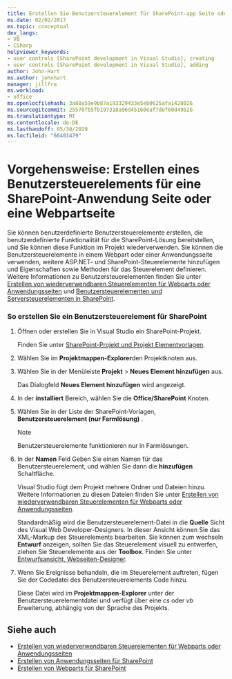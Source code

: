 ```yaml
---
title: Erstellen Sie Benutzersteuerelement für SharePoint-app Seite oder eine Webpartseite
ms.date: 02/02/2017
ms.topic: conceptual
dev_langs:
- VB
- CSharp
helpviewer_keywords:
- user controls [SharePoint development in Visual Studio], creating
- user controls [SharePoint development in Visual Studio], adding
author: John-Hart
ms.author: johnhart
manager: jillfra
ms.workload:
- office
ms.openlocfilehash: 3a88a59e9b87a193329433e5eb0625afa1428026
ms.sourcegitcommit: 25570fb5fb197318a96d45160eaf7def60d49b2b
ms.translationtype: MT
ms.contentlocale: de-DE
ms.lasthandoff: 05/30/2019
ms.locfileid: "66401479"
---
```

# <a name="how-to-create-a-user-control-for-a-sharepoint-application-page-or-web-part"></a>Vorgehensweise: Erstellen eines Benutzersteuerelements für eine SharePoint-Anwendung Seite oder eine Webpartseite
  Sie können benutzerdefinierte Benutzersteuerelemente erstellen, die benutzerdefinierte Funktionalität für die SharePoint-Lösung bereitstellen, und Sie können diese Funktion im Projekt wiederverwenden. Sie können die Benutzersteuerelemente in einem Webpart oder einer Anwendungsseite verwenden, weitere ASP.NET- und SharePoint-Steuerelemente hinzufügen und Eigenschaften sowie Methoden für das Steuerelement definieren. Weitere Informationen zu Benutzersteuerelementen finden Sie unter [Erstellen von wiederverwendbaren Steuerelementen für Webparts oder Anwendungsseiten](../sharepoint/creating-reusable-controls-for-web-parts-or-application-pages.md) und [Benutzersteuerelementen und Serversteuerelementen in SharePoint](https://blogs.msdn.microsoft.com/kaevans/2011/04/28/user-controls-and-server-controls-in-sharepoint/).

### <a name="to-create-a-user-control-for-sharepoint"></a>So erstellen Sie ein Benutzersteuerelement für SharePoint

1. Öffnen oder erstellen Sie in Visual Studio ein SharePoint-Projekt.

     Finden Sie unter [SharePoint-Projekt und Projekt Elementvorlagen](../sharepoint/sharepoint-project-and-project-item-templates.md).

2. Wählen Sie im **Projektmappen-Explorer**den Projektknoten aus.

3. Wählen Sie in der Menüleiste **Projekt** > **Neues Element hinzufügen** aus.

     Das Dialogfeld **Neues Element hinzufügen** wird angezeigt.

4. In der **installiert** Bereich, wählen Sie die **Office/SharePoint** Knoten.

5. Wählen Sie in der Liste der SharePoint-Vorlagen, **Benutzersteuerelement (nur Farmlösung)** .

    > [!NOTE]
    > Benutzersteuerelemente funktionieren nur in Farmlösungen.

6. In der **Namen** Feld Geben Sie einen Namen für das Benutzersteuerelement, und wählen Sie dann die **hinzufügen** Schaltfläche.

     Visual Studio fügt dem Projekt mehrere Ordner und Dateien hinzu. Weitere Informationen zu diesen Dateien finden Sie unter [Erstellen von wiederverwendbaren Steuerelementen für Webparts oder Anwendungsseiten](../sharepoint/creating-reusable-controls-for-web-parts-or-application-pages.md).

     Standardmäßig wird die Benutzersteuerelement-Datei in die **Quelle** Sicht des Visual Web Developer-Designers. In dieser Ansicht können Sie das XML-Markup des Steuerelements bearbeiten. Sie können zum wechseln **Entwurf** anzeigen, sollten Sie das Steuerelement visuell zu entwerfen, ziehen Sie Steuerelemente aus der **Toolbox**. Finden Sie unter [Entwurfsansicht, Webseiten-Designer](/previous-versions/aspnet/ms178149\(v\=vs.100\)).

7. Wenn Sie Ereignisse behandeln, die im Steuerelement auftreten, fügen Sie der Codedatei des Benutzersteuerelements Code hinzu.

     Diese Datei wird im **Projektmappen-Explorer** unter der Benutzersteuerelementdatei und verfügt über eine *cs* oder *vb* Erweiterung, abhängig von der Sprache des Projekts.

## <a name="see-also"></a>Siehe auch
- [Erstellen von wiederverwendbaren Steuerelementen für Webparts oder Anwendungsseiten](../sharepoint/creating-reusable-controls-for-web-parts-or-application-pages.md)
- [Erstellen von Anwendungsseiten für SharePoint](../sharepoint/creating-application-pages-for-sharepoint.md)
- [Erstellen von Webparts für SharePoint](../sharepoint/creating-web-parts-for-sharepoint.md)

